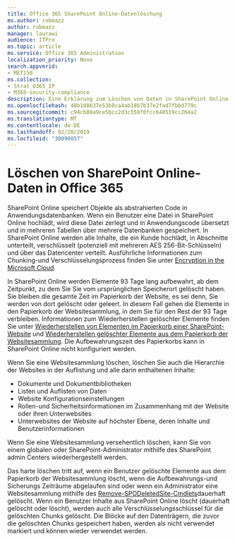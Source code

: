 ```yaml
---
title: Office 365 SharePoint Online-Datenlöschung
ms.author: robmazz
author: robmazz
manager: laurawi
audience: ITPro
ms.topic: article
ms.service: Office 365 Administration
localization_priority: None
search.appverid:
- MET150
ms.collection:
- Strat_O365_IP
- M365-security-compliance
description: Eine Erklärung zum Löschen von Daten in SharePoint Online.
ms.openlocfilehash: 48b108637e53b8ca4ab18b7b37e2fad7fbbd779c
ms.sourcegitcommit: c94cb88a9ce5bcc2d3c558f0fcc648519cc264a2
ms.translationtype: MT
ms.contentlocale: de-DE
ms.lasthandoff: 02/20/2019
ms.locfileid: "30090857"
---
```

# <a name="sharepoint-online-data-deletion-in-office-365"></a>Löschen von SharePoint Online-Daten in Office 365

SharePoint Online speichert Objekte als abstrahierten Code in Anwendungsdatenbanken. Wenn ein Benutzer eine Datei in SharePoint Online hochlädt, wird diese Datei zerlegt und in Anwendungscode übersetzt und in mehreren Tabellen über mehrere Datenbanken gespeichert. In SharePoint Online werden alle Inhalte, die ein Kunde hochlädt, in Abschnitte unterteilt, verschlüsselt (potenziell mit mehreren AES 256-Bit-Schlüsseln) und über das Datencenter verteilt. Ausführliche Informationen zum Chunking-und Verschlüsselungsprozess finden Sie unter [Encryption in the Microsoft Cloud](office-365-encryption-in-the-microsoft-cloud-overview.md). 

In SharePoint Online werden Elemente 93 Tage lang aufbewahrt, ab dem Zeitpunkt, zu dem Sie Sie vom ursprünglichen Speicherort gelöscht haben. Sie bleiben die gesamte Zeit im Papierkorb der Website, es sei denn, Sie werden von dort gelöscht oder geleert. In diesem Fall gehen die Elemente in den Papierkorb der Websitesammlung, in dem Sie für den Rest der 93 Tage verbleiben. Informationen zum Wiederherstellen gelöschter Elemente finden Sie unter [Wiederherstellen von Elementen im Papierkorb einer SharePoint-Website](https://support.office.com/en-us/article/6df466b6-55f2-4898-8d6e-c0dff851a0be#ID0EAADAAA=Online
) und [Wiederherstellen gelöschter Elemente aus dem Papierkorb der Websitesammlung](https://support.office.com/article/5fa924ee-16d7-487b-9a0a-021b9062d14b). Die Aufbewahrungszeit des Papierkorbs kann in SharePoint Online nicht konfiguriert werden.

Wenn Sie eine Websitesammlung löschen, löschen Sie auch die Hierarchie der Websites in der Auflistung und alle darin enthaltenen Inhalte:
- Dokumente und Dokumentbibliotheken
- Listen und Auflisten von Daten
- Website Konfigurationseinstellungen
- Rollen-und Sicherheitsinformationen im Zusammenhang mit der Website oder ihren Unterwebsites
- Unterwebsites der Website auf höchster Ebene, deren Inhalte und Benutzerinformationen

Wenn Sie eine Websitesammlung versehentlich löschen, kann Sie von einem globalen oder SharePoint-Administrator mithilfe des SharePoint admin Centers wiederhergestellt werden. 

Das harte löschen tritt auf, wenn ein Benutzer gelöschte Elemente aus dem Papierkorb der Websitesammlung löscht, wenn die Aufbewahrungs-und Sicherungs Zeiträume abgelaufen sind oder wenn ein Administrator eine Websitesammlung mithilfe des [Remove-SPODeletedSite-Cmdlets](/powershell/module/sharepoint-online/Remove-SPODeletedSite?view=sharepoint-ps)dauerhaft gelöscht. Wenn ein Benutzer Inhalte aus SharePoint Online löscht (dauerhaft gelöscht oder löscht), werden auch alle Verschlüsselungsschlüssel für die gelöschten Chunks gelöscht. Die Blöcke auf den Datenträgern, die zuvor die gelöschten Chunks gespeichert haben, werden als nicht verwendet markiert und können wieder verwendet werden.
